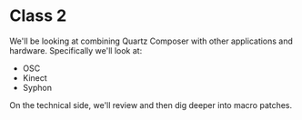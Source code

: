 # Class 2

We'll be looking at combining Quartz Composer with other applications and hardware. Specifically we'll look at:

* OSC
* Kinect
* Syphon

On the technical side, we'll review and then dig deeper into macro patches.